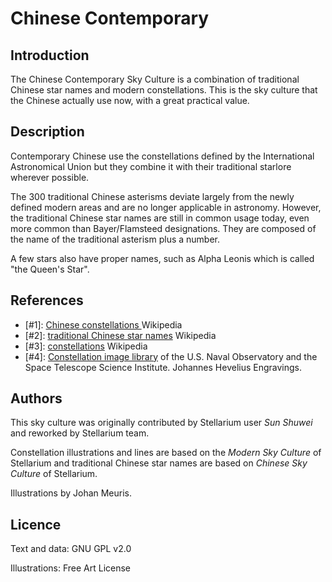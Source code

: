 # Chinese Contemporary

## Introduction

The Chinese Contemporary Sky Culture is a combination of traditional Chinese
star names and modern constellations. This is the sky culture that the Chinese
actually use now, with a great practical value.

## Description

Contemporary Chinese use the constellations defined by the International
Astronomical Union but they combine it with their traditional starlore wherever
possible.

The 300 traditional Chinese asterisms deviate largely from the newly defined
modern areas and are no longer applicable in astronomy. However, the
traditional Chinese star names are still in common usage today, even more
common than Bayer/Flamsteed designations. They are composed of the name of the
traditional asterism plus a number.

A few stars also have proper names, such as Alpha Leonis which is called "the
Queen's Star".

## References

 - [#1]: [Chinese constellations ](http://en.wikipedia.org/wiki/Chinese_constellations) Wikipedia
 - [#2]: [traditional Chinese star names](https://en.wikipedia.org/wiki/Traditional_Chinese_star_names) Wikipedia
 - [#3]: [constellations](http://en.wikipedia.org/wiki/Constellation) Wikipedia
 - [#4]: [Constellation image library](http://hubblesource.stsci.edu/sources/illustrations/constellations/) of the U.S. Naval Observatory and the Space Telescope Science Institute. Johannes Hevelius Engravings.

## Authors

This sky culture was originally contributed by Stellarium user _Sun Shuwei_ and
reworked by Stellarium team.

Constellation illustrations and lines are based on the _Modern Sky Culture_ of
Stellarium and traditional Chinese star names are based on _Chinese Sky
Culture_ of Stellarium.

Illustrations by Johan Meuris.

## Licence

Text and data: GNU GPL v2.0

Illustrations: Free Art License
